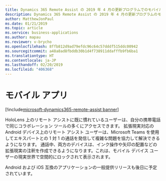 ```yaml
---
title: Dynamics 365 Remote Assist の 2019 年 4 月の更新プログラムでのモバイル上のリモート アシスト機能
description: Dynamics 365 Remote Assist の 2019 年 4 月の更新プログラムのモバイル上のリモート アシスト機能により、拡張現実対応の Android デバイスに HoloLens エクスペリエンスがもたらされます。
author: MatthewJonPaul
ms.date: 01/21/2019
ms.topic: article
ms.service: business-applications
ms.author: mapau
ms.reviewer: v-brycho
ms.openlocfilehash: 8ffb812d9ad79efdc96c64c57dddf515ddc00942
ms.sourcegitcommit: a48a8ad8fbddb30b1d4f738911ddafffb9fb6ba1
ms.translationtype: HT
ms.contentlocale: ja-JP
ms.lasthandoff: 02/20/2019
ms.locfileid: "406368"
---
```

# <a name="mobile-app"></a>モバイル アプリ
[!include[microsoft-dynamics365-remote-assist banner](../../includes/microsoft-dynamics365-remote-assist.md)]

HoloLens 上のリモート アシストに既に慣れているユーザーは、自分の携帯電話で同じコラボレーション ツールの多くにアクセスできます。 拡張現実対応の Android デバイス上のリモート アシスト ユーザーは、Microsoft Teams を使用してエキスパートとの 1 対 1 の通話を発信して複雑な問題を協力して解決できるようになります。 通話中、両方のデバイスは、インク操作や矢印の配置などの拡張現実の注釈を作成できるようになります。これは、モバイル デバイス ユーザーの現実世界で空間的にロックされて表示されます。  

Android および iOS 互換のアプリケーションの一般提供リリースも後日に予定されています。
